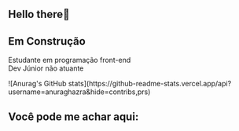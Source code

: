 ## Hello there👋

<!--
**luisguile/luisguile** is a ✨ _special_ ✨ repository because its `README.md` (this file) appears on your GitHub profile.

Here are some ideas to get you started:
-->

## Em Construção 

<p>
Estudante em programação front-end
<br/>
Dev Júnior não atuante
</p>
<!-- Github status --> 
![Anurag's GitHub stats](https://github-readme-stats.vercel.app/api?username=anuraghazra&hide=contribs,prs)

## Você pode me achar aqui:
<!-- imgs de rede Social -->

